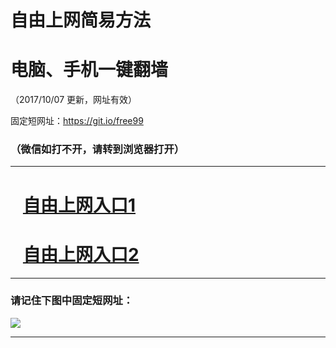 ﻿# 自由上网简易方法

# 电脑、手机一键翻墙

（2017/10/07 更新，网址有效）

固定短网址：https://git.io/free99

### （微信如打不开，请转到浏览器打开）


***





# &nbsp;&nbsp; <a href="http://ft442213594.fwq-tz-1001.info/fwqtz01.html?t=100700132410 " target="_blank">自由上网入口1</a>
# &nbsp;&nbsp; <a href="http://ft1387415195.fwq-tz-1002.info/fwqtz02.html?t=100700129823 " target="_blank">自由上网入口2</a>
***

### 请记住下图中固定短网址：

<img src="https://s3-us-west-2.amazonaws.com/fwq-1001/yjfq-20170905okok.png" /> 


***

